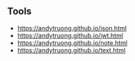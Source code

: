 ## Tools

- https://andytruong.github.io/json.html
- https://andytruong.github.io/jwt.html
- https://andytruong.github.io/note.html
- https://andytruong.github.io/text.html
